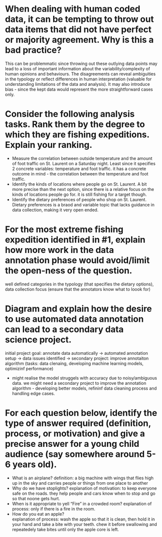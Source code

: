 # When dealing with human coded data, it can be tempting to throw out data items that did not have perfect or majority agreement. Why is this a bad practice?
This can be problemmatic since throwing out these outlying data points may lead to a loss of important information about the variability/complexity of human opinions and behaviours. The disagreements can reveal ambiguities in the typology or reflect differences in human interpretation (valuable for understanding limitations of the data and analysis). It may also introduce bias - since the kept data would represent the more straightforward cases only.

# Consider the following analysis tasks. Rank them by the degree to which they are fishing expeditions. Explain your ranking.
- Measure the correlation between outside temperature and the amount of foot traffic on St. Laurent on a Saturday night.
Least since it specifies 2 concrete variables: temperature and foot traffic. it has a concrete outcome in mind - the correlation between the temperature and foot traffic.
- Identify the kinds of locations where people go on St. Laurent.
A bit more precise than the next option, since there is a relative focus on the kinds of locations people go for. it is still fishing for a target though.
- Identify the dietary preferences of people who shop on St. Laurent.
Dietary preferences is a braod and variable topic that lacks guidance in data collection, making it very open ended.

# For the most extreme fishing expedition identified in #1, explain how more work in the data annotation phase would avoid/limit the open-ness of the question.
well defined categories in the typology (that specifies the dietary options), data collection focus (ensure that the annotators know what to loook for)

# Diagram and explain how the desire to use automated data annotation can lead to a secondary data science project.
initial project goal: annotate data automatically -> automated annotation setup -> data issues identified -> secondary project: improve annotaiton algorithm (tasks: data clenaing, developing machine learning models, optimizinf performance)
- might realise the model struggels with accuracy due to noisy/ambiguous data. we might need a secondary project to improve the annotation algorithm - developing better models, refininf data cleaning process and handling edge cases.

# For each question below, identify the type of answer required (definition, process, or motivation) and give a precise answer for a young child audience (say somewhere around 5-6 years old).
- What is an airplane?
definition: a big machine with wings that flies high up in the sky and carries people or things from one place to another
- Why do we have stoplights?
explanation of motivation: to keep everyone safe on the roads. they help people and cars know when to stop and go so that noone gets hurt.
- When is it appropriate to yell “Fire” in a crowded room?
explanation of process: only if there is a fire in the room.
- How do you eat an apple?  
explanation of process: wash the apple so that it is clean, then hold it in your hand and take a bite with your teeth. chew it before swallowing and repeatedely take bites until only the apple core is left.